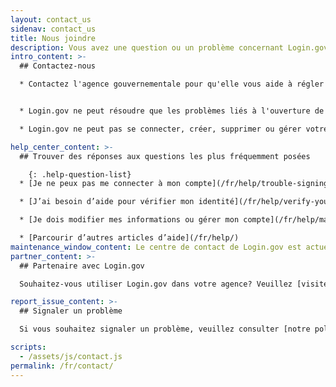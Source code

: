 ```yaml
---
layout: contact_us
sidenav: contact_us
title: Nous joindre
description: Vous avez une question ou un problème concernant Login.gov?
intro_content: >-
  ## Contactez-nous

  * Contactez l'agence gouvernementale pour qu'elle vous aide à régler les questions relatives à l'état de votre demande, à votre adhésion, à votre admissibilité, aux avantages ou à toute autre préoccupation liée à votre compte auprès de cette agence gouvernementale. Vous trouverez les informations de contact sur le site Web de l'agence.


  * Login.gov ne peut résoudre que les problèmes liés à l'ouverture de session.

  * Login.gov ne peut pas se connecter, créer, supprimer ou gérer votre compte en votre nom.

help_center_content: >-
  ## Trouver des réponses aux questions les plus fréquemment posées

    {: .help-question-list}
  * [Je ne peux pas me connecter à mon compte](/fr/help/trouble-signing-in/overview/)

  * [J’ai besoin d’aide pour vérifier mon identité](/fr/help/verify-your-identity/overview/)

  * [Je dois modifier mes informations ou gérer mon compte](/fr/help/manage-your-account/overview/)

  * [Parcourir d’autres articles d’aide](/fr/help/)
maintenance_window_content: Le centre de contact de Login.gov est actuellement en cours de maintenance <strong>du 20 janvier 2023 à 21 heures EDT au 21 janvier 2023 à 1 heure EDT</strong>. Veuillez consulter notre FAQ ci-dessous pour obtenir de l’aide.
partner_content: >-
  ## Partenaire avec Login.gov

  Souhaitez-vous utiliser Login.gov dans votre agence? Veuillez [visiter le site web de nos partenaires](/partners/) ou [nous contacter](/partners/business-inquiries/).

report_issue_content: >-
  ## Signaler un problème

  Si vous souhaitez signaler un problème, veuillez consulter [notre politique en matière de divulgation des vulnérabilités](https://handbook.tts.gsa.gov/general-information-and-resources/tech-policies/responding-to-public-disclosure-vulnerabilities/) et nous contacter en utilisant [notre formulaire de divulgation des vulnérabilités](https://docs.google.com/forms/d/e/1FAIpQLScuo4xCzBlpLnoq7-bDAVAxtJci03by7S-Q-Z_JUBDloK01QA/viewform).

scripts:
  - /assets/js/contact.js
permalink: /fr/contact/
---
```


